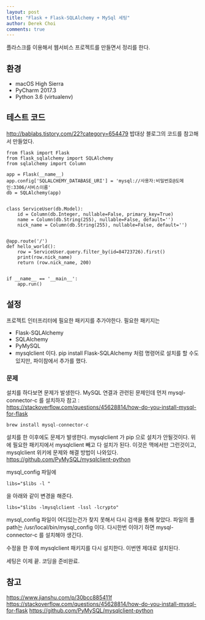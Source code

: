 ```yaml
---
layout: post
title: "Flask + Flask-SQLAlchemy + MySql 세팅"
author: Derek Choi
comments: true
---
```

플라스크를 이용해서 웹서비스 프로젝트를 만들면서 정리를 한다.

## 환경
- macOS High Sierra
- PyCharm 2017.3
- Python 3.6 (virtualenv)

## 테스트 코드
http://bablabs.tistory.com/22?category=654479
밥대상 블로그의 코드를 참고해서 만들었다.
```
from flask import Flask
from flask_sqlalchemy import SQLAlchemy
from sqlalchemy import Column

app = Flask(__name__)
app.config['SQLALCHEMY_DATABASE_URI'] = 'mysql://사용자:비밀번호@도메인:3306/서비스이름'
db = SQLAlchemy(app)


class ServiceUser(db.Model):
    id = Column(db.Integer, nullable=False, primary_key=True)
    name = Column(db.String(255), nullable=False, default='')
    nick_name = Column(db.String(255), nullable=False, default='')


@app.route('/')
def hello_world():
    row = ServiceUser.query.filter_by(id=84723726).first()
    print(row.nick_name)
    return (row.nick_name, 200)


if __name__ == '__main__':
    app.run()

```

## 설정
프로젝트 인터프리터에 필요한 패키지를 추가야한다.
필요한 패키지는 
- Flask-SQLAlchemy
- SQLAlchemy
- PyMySQL
- mysqlclient
이다. 
pip install Flask-SQLAlchemy 처럼 명령어로 설치를 할 수도 있지만, 파이참에서 추가를 했다.

### 문제
설치를 하다보면 문제가 발생한다.
MySQL 연결과 관련된 문제인데 먼저 mysql-connector-c 를 설치하자
참고 : https://stackoverflow.com/questions/45628814/how-do-you-install-mysql-for-flask
```
brew install mysql-connector-c
```

설치를 한 이후에도 문제가 발생한다.
mysqlclient 가 pip 으로 설치가 안될것이다. 위에 필요한 패키지에서 mysqlclient 빼고 다 설치가 된다.
이것은 맥에서만 그런것이고, mysqlclient 위키에 문제와 해결 방법이 나와있다.
https://github.com/PyMySQL/mysqlclient-python

mysql_config 파일에 
```
libs="$libs -l "
```
을 아래와 같이 변경을 해준다.
```
libs="$libs -lmysqlclient -lssl -lcrypto"
```

mysql_config 파일이 어디있는건가 찾지 못해서 다시 검색을 통해 찾았다.
파일의 풀 path는 /usr/local/bin/mysql_config 이다. 다시한번 이야기 하면 mysql-connector-c 를 설치해야 생긴다.

수정을 한 후에 mysqlclient 패키지를 다시 설치한다. 이번엔 제대로 설치된다.

세팅은 이제 끝. 코딩을 준비완료.

## 참고
https://www.jianshu.com/p/30bcc885411f
https://stackoverflow.com/questions/45628814/how-do-you-install-mysql-for-flask
https://github.com/PyMySQL/mysqlclient-python
